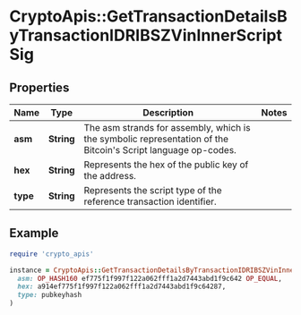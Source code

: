 # CryptoApis::GetTransactionDetailsByTransactionIDRIBSZVinInnerScriptSig

## Properties

| Name | Type | Description | Notes |
| ---- | ---- | ----------- | ----- |
| **asm** | **String** | The asm strands for assembly, which is the symbolic representation of the Bitcoin&#39;s Script language op-codes. |  |
| **hex** | **String** | Represents the hex of the public key of the address. |  |
| **type** | **String** | Represents the script type of the reference transaction identifier. |  |

## Example

```ruby
require 'crypto_apis'

instance = CryptoApis::GetTransactionDetailsByTransactionIDRIBSZVinInnerScriptSig.new(
  asm: OP_HASH160 ef775f1f997f122a062fff1a2d7443abd1f9c642 OP_EQUAL,
  hex: a914ef775f1f997f122a062fff1a2d7443abd1f9c64287,
  type: pubkeyhash
)
```

